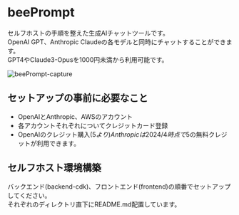 # beePrompt
セルフホストの手順を整えた生成AIチャットツールです。  
OpenAI GPT、Anthropic Claudeの各モデルと同時にチャットすることができます。  
GPT4やClaude3-Opusを1000円未満から利用可能です。  


![beePrompt-capture](https://github.com/beeskynet/beePrompt/assets/24839015/c5095472-5bf8-4e98-be63-a52a2cd2587f)

## セットアップの事前に必要なこと
- OpenAIとAnthropic、AWSのアカウント  
- 各アカウントそれぞれについてクレジットカード登録
- OpenAIのクレジット購入($5より)  
  Anthropicは2024/4時点で$5の無料クレジットが利用できます。  

## セルフホスト環境構築
バックエンド(backend-cdk)、フロントエンド(frontend)の順番でセットアップしてください。  
それぞれのディレクトリ直下にREADME.md配置しています。  
